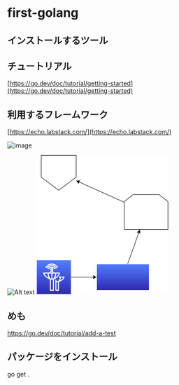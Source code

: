 # first-golang

## インストールするツール

## チュートリアル

[https://go.dev/doc/tutorial/getting-started](https://go.dev/doc/tutorial/getting-started)

## 利用するフレームワーク

[https://echo.labstack.com/](https://echo.labstack.com/)

<img width="102" alt="image" src="./doc.drawio.svg">

![Alt text](doc.drawio.svg?raw=true "Title")
![Test Image 1](doc.drawio.png)



## めも
https://go.dev/doc/tutorial/add-a-test


## パッケージをインストール　
go get . 

